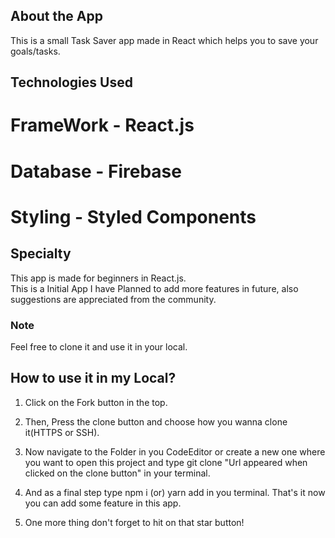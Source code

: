 ## About the App

This is a small Task Saver app made in React which helps you to save your goals/tasks.<br />

## Technologies Used

# FrameWork - React.js

# Database - Firebase

# Styling - Styled Components

## Specialty

This app is made for beginners in React.js.<br/>
This is a Initial App I have Planned to add more features in future, also suggestions are appreciated from the community.

### Note

Feel free to clone it and use it in your local.

## How to use it in my Local?

1. Click on the Fork button in the top.

2. Then, Press the clone button and choose how you wanna clone it(HTTPS or SSH).

3. Now navigate to the Folder in you CodeEditor or create a new one where you want to open this project and type git clone "Url appeared when clicked on the clone button" in your terminal.

4. And as a final step type npm i (or) yarn add in you terminal. That's it now you can add some feature in this app.

5. One more thing don't forget to hit on that star button!
